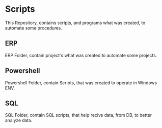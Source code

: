 <h1>Scripts</h1>

This Repository, contains scripts, and programs what was created, to automate some procedures.
<h2>ERP</h2>
  ERP Folder, contain project's what was created to automate some projects.

<h2>Powershell</h2>
  Powershell Folder, contain Scripts, that was created to operate in Windows ENV. 
  
<h2>SQL</h2>
  SQL Folder, contain SQL scripts, that help recive data, from DB, to better analyze data. 
